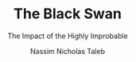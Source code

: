 ---
href: https://www.goodreads.com/book/show/242472.The_Black_Swan
title: The Black Swan
subtitle: The Impact of the Highly Improbable
description: |
  In a modern world access to the answer to billions of questions and thousands of years of history are at our fingertips, the black swan reminds us how our forefathers dealt with risk, keeps us humble, and prevents us from being fooled by randomness.
author: Nassim Nicholas Taleb
rating: 5
src: /uploads/the-black-swan.jpg
---